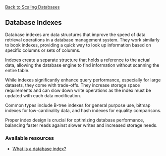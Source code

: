 [Back to Scaling Databases](12-scaling-databases.md)

## Database Indexes


Database indexes are data structures that improve the speed of data retrieval operations in a database management system. They work similarly to book indexes, providing a quick way to look up information based on specific columns or sets of columns.

Indexes create a separate structure that holds a reference to the actual data, allowing the database engine to find information without scanning the entire table.

While indexes significantly enhance query performance, especially for large datasets, they come with trade-offs. They increase storage space requirements and can slow down write operations as the index must be updated with each data modification.

Common types include B-tree indexes for general purpose use, bitmap indexes for low-cardinality data, and hash indexes for equality comparisons.

Proper index design is crucial for optimizing database performance, balancing faster reads against slower writes and increased storage needs.

### Available resources

- [What is a database index?](https://www.codecademy.com/article/sql-indexes)